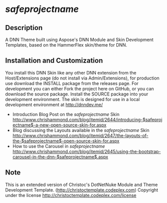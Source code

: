 $safeprojectname$
==========

Description
-----------
A DNN Theme built using Aspose's DNN Module and Skin Development Templates, based on the HammerFlex skin/theme for DNN.

Installation and Customization
------------------------------
You install this DNN Skin like any other DNN extension from the Host/Extensions page (do not install via Admin/Extensions), for production use download the INSTALL package from the releases page. For development you can either Fork the project here on GitHub, or you can download the source package. Install the SOURCE package into your development environment. The skin is designed for use in a local development environment at http://dnndev.me/ 

* Introduction Blog Post on the $safeprojectname$ Skin http://www.chrishammond.com/blog/itemid/2644/introducing-$safeprojectname$-a-new-open-source-skin-for.aspx
* Blog discussing the Layouts available in the $safeprojectname$ Skin http://www.chrishammond.com/blog/itemid/2647/the-layouts-of-the-$safeprojectname$-open-source-skin-for.aspx
* How to use the Carousel in $safeprojectname$ http://www.chrishammond.com/blog/itemid/2645/using-the-bootstrap-carousel-in-the-dnn-$safeprojectname$.aspx


Note
----
This is an extended version of Christoc's DotNetNuke Module and Theme Development Template. (http://christoctemplate.codeplex.com)
Copyright under the license http://christoctemplate.codeplex.com/license

